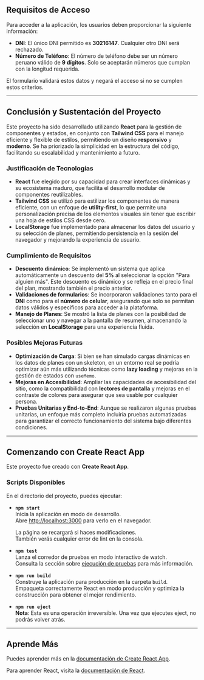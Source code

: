 ## **Requisitos de Acceso**

Para acceder a la aplicación, los usuarios deben proporcionar la siguiente información:

- **DNI**: El único DNI permitido es **30216147**. Cualquier otro DNI será rechazado.
- **Número de Teléfono**: El número de teléfono debe ser un número peruano válido de **9 dígitos**. Solo se aceptarán números que cumplan con la longitud requerida.

El formulario validará estos datos y negará el acceso si no se cumplen estos criterios.

---

## **Conclusión y Sustentación del Proyecto**

Este proyecto ha sido desarrollado utilizando **React** para la gestión de componentes y estados, en conjunto con **Tailwind CSS** para el manejo eficiente y flexible de estilos, permitiendo un diseño **responsivo** y **moderno**. Se ha priorizado la simplicidad en la estructura del código, facilitando su escalabilidad y mantenimiento a futuro.

### **Justificación de Tecnologías**
- **React** fue elegido por su capacidad para crear interfaces dinámicas y su ecosistema maduro, que facilita el desarrollo modular de componentes reutilizables.
- **Tailwind CSS** se utilizó para estilizar los componentes de manera eficiente, con un enfoque de **utility-first**, lo que permite una personalización precisa de los elementos visuales sin tener que escribir una hoja de estilos CSS desde cero.
- **LocalStorage** fue implementado para almacenar los datos del usuario y su selección de planes, permitiendo persistencia en la sesión del navegador y mejorando la experiencia de usuario.

### **Cumplimiento de Requisitos**
- **Descuento dinámico**: Se implementó un sistema que aplica automáticamente un descuento del **5%** al seleccionar la opción "Para alguien más". Este descuento es dinámico y se refleja en el precio final del plan, mostrando también el precio anterior.
- **Validaciones de formularios**: Se incorporaron validaciones tanto para el **DNI** como para el **número de celular**, asegurando que solo se permitan datos válidos y específicos para acceder a la plataforma.
- **Manejo de Planes**: Se mostró la lista de planes con la posibilidad de seleccionar uno y navegar a la pantalla de resumen, almacenando la selección en **LocalStorage** para una experiencia fluida.

### **Posibles Mejoras Futuras**
- **Optimización de Carga**: Si bien se han simulado cargas dinámicas en los datos de planes con un skeleton, en un entorno real se podría optimizar aún más utilizando técnicas como **lazy loading** y mejoras en la gestión de estados con `useMemo`.
- **Mejoras en Accesibilidad**: Ampliar las capacidades de accesibilidad del sitio, como la compatibilidad con **lectores de pantalla** y mejoras en el contraste de colores para asegurar que sea usable por cualquier persona.
- **Pruebas Unitarias y End-to-End**: Aunque se realizaron algunas pruebas unitarias, un enfoque más completo incluiría pruebas automatizadas para garantizar el correcto funcionamiento del sistema bajo diferentes condiciones.

---

## **Comenzando con Create React App**

Este proyecto fue creado con **Create React App**.

### **Scripts Disponibles**

En el directorio del proyecto, puedes ejecutar:

- **`npm start`**  
  Inicia la aplicación en modo de desarrollo.  
  Abre [http://localhost:3000](http://localhost:3000) para verlo en el navegador.

  La página se recargará si haces modificaciones.  
  También verás cualquier error de lint en la consola.

- **`npm test`**  
  Lanza el corredor de pruebas en modo interactivo de watch.  
  Consulta la sección sobre [ejecución de pruebas](https://facebook.github.io/create-react-app/docs/running-tests) para más información.

- **`npm run build`**  
  Construye la aplicación para producción en la carpeta `build`.  
  Empaqueta correctamente React en modo producción y optimiza la construcción para obtener el mejor rendimiento.

- **`npm run eject`**  
  **Nota**: Esta es una operación irreversible. Una vez que ejecutes eject, no podrás volver atrás.

---

## **Aprende Más**

Puedes aprender más en la [documentación de Create React App](https://facebook.github.io/create-react-app/docs/getting-started).

Para aprender React, visita la [documentación de React](https://reactjs.org/).
